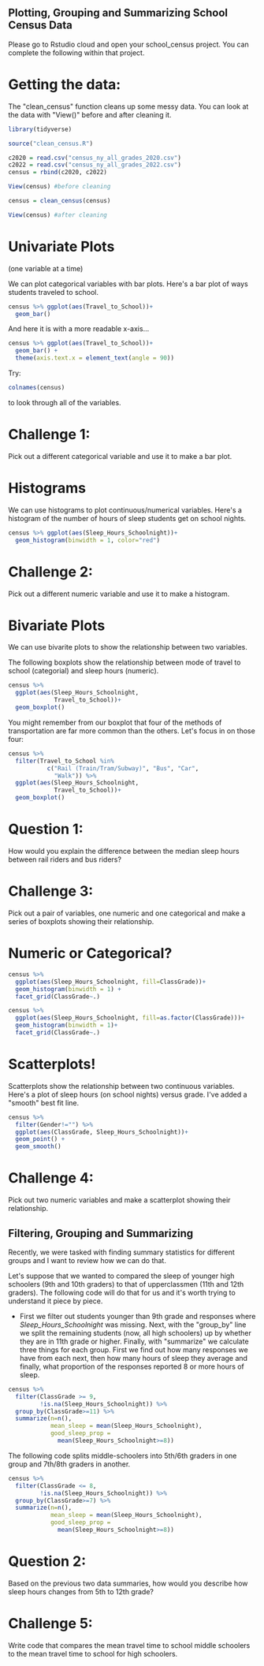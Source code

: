 Plotting, Grouping and Summarizing School Census Data
--------------------------------------------

Please go to Rstudio cloud and open your school_census project. You can complete the following within that project.

# Getting the data:

The "clean_census" function cleans up some messy data.  You can look at the data with "View()" before and after cleaning it.

```r
library(tidyverse)

source("clean_census.R")

c2020 = read.csv("census_ny_all_grades_2020.csv")
c2022 = read.csv("census_ny_all_grades_2022.csv")
census = rbind(c2020, c2022)

View(census) #before cleaning

census = clean_census(census)

View(census) #after cleaning
```

# Univariate Plots
(one variable at a time)

We can plot categorical variables with bar plots.  Here's a bar plot of ways students traveled to school.

```r
census %>% ggplot(aes(Travel_to_School))+
  geom_bar()
```

And here it is with a more readable x-axis...

```r
census %>% ggplot(aes(Travel_to_School))+
  geom_bar() + 
  theme(axis.text.x = element_text(angle = 90))
```


Try:

```r
colnames(census)
```

to look through all of the variables.  

# Challenge 1: 
Pick out a different categorical variable and use it to make a bar plot.

# Histograms
We can use histograms to plot continuous/numerical variables.  Here's a histogram of the number of hours of sleep students get on school nights.

```r
census %>% ggplot(aes(Sleep_Hours_Schoolnight))+
  geom_histogram(binwidth = 1, color="red")
```

# Challenge 2: 

Pick out a different numeric variable and use it to make a histogram.

# Bivariate Plots
We can use bivarite plots to show the relationship between two variables.

The following boxplots show the relationship between mode of travel to school (categorial) and sleep hours (numeric).

```r
census %>% 
  ggplot(aes(Sleep_Hours_Schoolnight, 
             Travel_to_School))+
  geom_boxplot()
```

You might remember from our boxplot that four of the methods of transportation are far more common than the others.  Let's focus in on those four:

```r
census %>% 
  filter(Travel_to_School %in% 
           c("Rail (Train/Tram/Subway)", "Bus", "Car",
             "Walk")) %>%
  ggplot(aes(Sleep_Hours_Schoolnight, 
             Travel_to_School))+
  geom_boxplot()
```

# Question 1: 
How would you explain the difference between the median sleep hours between rail riders and bus riders?

# Challenge 3: 
Pick out a pair of variables, one numeric and one categorical and make a series of boxplots showing their relationship.

# Numeric or Categorical?

```r
census %>% 
  ggplot(aes(Sleep_Hours_Schoolnight, fill=ClassGrade))+
  geom_histogram(binwidth = 1) + 
  facet_grid(ClassGrade~.)
```

```r
census %>% 
  ggplot(aes(Sleep_Hours_Schoolnight, fill=as.factor(ClassGrade)))+
  geom_histogram(binwidth = 1)+
  facet_grid(ClassGrade~.)
```


# Scatterplots!

Scatterplots show the relationship between two continuous variables.  Here's a plot of sleep hours (on school nights) versus grade.  I've added a "smooth" best fit line.

```r
census %>% 
  filter(Gender!="") %>%
  ggplot(aes(ClassGrade, Sleep_Hours_Schoolnight))+
  geom_point() + 
  geom_smooth()
```

# Challenge 4: 
Pick out two numeric variables and make a scatterplot showing their relationship.


## Filtering, Grouping and Summarizing

Recently, we were tasked with finding summary statistics for different groups and I want to review how we can do that.

Let's suppose that we wanted to compared the sleep of younger high schoolers (9th and 10th graders) to that of upperclassmen (11th and 12th graders).   The following code will do that for us and it's worth trying to understand it piece by piece.

* First we filter out students younger than 9th grade and responses where *Sleep_Hours_Schoolnight* was missing.  Next, with the "group_by" line we split the remaining students (now, all high schoolers) up by whether they are in 11th grade or higher.  Finally, with "summarize" we calculate three things for each group.  First we find out how many responses we have from each next, then how many hours of sleep they average and finally, what proportion of the responses reported 8 or more hours of sleep.

```r
census %>%
  filter(ClassGrade >= 9,
         !is.na(Sleep_Hours_Schoolnight)) %>%
  group_by(ClassGrade>=11) %>%
  summarize(n=n(),
            mean_sleep = mean(Sleep_Hours_Schoolnight),
            good_sleep_prop = 
              mean(Sleep_Hours_Schoolnight>=8))
```

The following code splits middle-schoolers into 5th/6th graders in one group and 7th/8th graders in another.

```r
census %>%
  filter(ClassGrade <= 8,
         !is.na(Sleep_Hours_Schoolnight)) %>%
  group_by(ClassGrade>=7) %>%
  summarize(n=n(),
            mean_sleep = mean(Sleep_Hours_Schoolnight),
            good_sleep_prop = 
              mean(Sleep_Hours_Schoolnight>=8))
```

# Question 2: 
Based on the previous two data summaries, how would you describe how sleep hours changes from 5th to 12th grade?


# Challenge 5: 
Write code that compares the mean travel time to school middle schoolers to the mean travel time to school for high schoolers.
